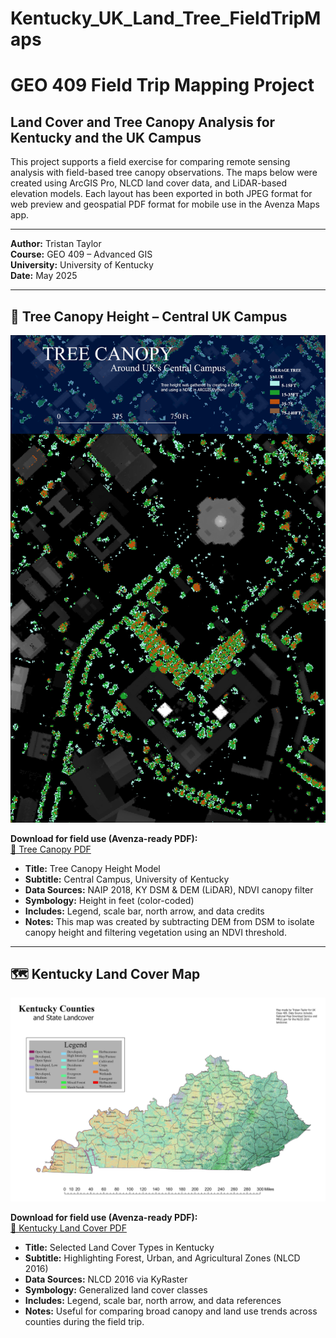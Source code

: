 # Kentucky_UK_Land_Tree_FieldTripMaps

# GEO 409 Field Trip Mapping Project

## Land Cover and Tree Canopy Analysis for Kentucky and the UK Campus

This project supports a field exercise for comparing remote sensing analysis with field-based tree canopy observations. The maps below were created using ArcGIS Pro, NLCD land cover data, and LiDAR-based elevation models. Each layout has been exported in both JPEG format for web preview and geospatial PDF format for mobile use in the Avenza Maps app.

---

**Author:** Tristan Taylor  
**Course:** GEO 409 – Advanced GIS  
**University:** University of Kentucky  
**Date:** May 2025

---

## 🌲 Tree Canopy Height – Central UK Campus

![Tree Canopy Map – JPEG](Tree_Canopy_JPG.jpg)

**Download for field use (Avenza-ready PDF):**  
[📄 Tree Canopy PDF](Tree_Canopy_PDF.pdf)

- **Title:** Tree Canopy Height Model  
- **Subtitle:** Central Campus, University of Kentucky  
- **Data Sources:** NAIP 2018, KY DSM & DEM (LiDAR), NDVI canopy filter  
- **Symbology:** Height in feet (color-coded)  
- **Includes:** Legend, scale bar, north arrow, and data credits  
- **Notes:** This map was created by subtracting DEM from DSM to isolate canopy height and filtering vegetation using an NDVI threshold.

---

## 🗺️ Kentucky Land Cover Map

![Kentucky Land Cover – JPEG](KY_JPG.jpg)

**Download for field use (Avenza-ready PDF):**  
[📄 Kentucky Land Cover PDF](KY_PDF.pdf)

- **Title:** Selected Land Cover Types in Kentucky  
- **Subtitle:** Highlighting Forest, Urban, and Agricultural Zones (NLCD 2016)  
- **Data Sources:** NLCD 2016 via KyRaster  
- **Symbology:** Generalized land cover classes  
- **Includes:** Legend, scale bar, north arrow, and data references  
- **Notes:** Useful for comparing broad canopy and land use trends across counties during the field trip.

